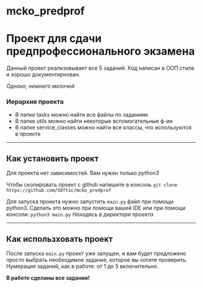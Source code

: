 # mcko_predprof
# Проект для сдачи предпрофессионального экзамена

Данный проект реализовывает все 5 заданий. Код написан в ООП стиле и хорошо документирнован.

*Однако, немного мелочей*
### Иерархия проекта
- В папке tasks можно найти все файлы по заданиям
- В папке utils можно найти некоторые вспомогательные ф-ии
- В папке service_classes можно найти все классы, что используются в проекте

---

## Как установить проект

Для проекта нет зависимостей. Вам нужен только *python3*

Чтобы скопировать проект с github напишите в консоль
```git clone https://github.com/S0ft1c/mcko_predprof```

Для запуска проекта нужно запустить `main.py` файл при помощи python3.
Сделать это можно при помощи вашей IDE или при помощи консоли:
```python3 main.py```
*Находясь в директори проекта*

---

## Как использховать проект

После запуска `main.py` проект уже запущен, и вам будет предложено просто выбрать необходимое
задание, которое вы хотите проверить. Нумерация заданий, как в работе: от 1 до 5 включительно.

**В работе сделаны все задания!**